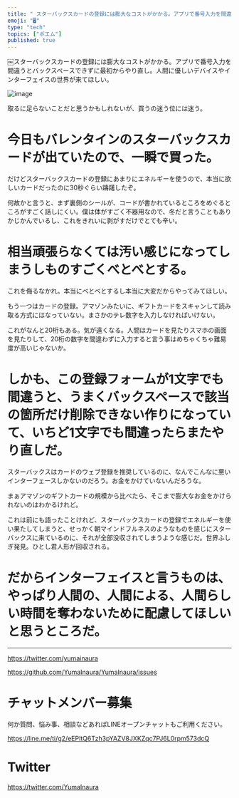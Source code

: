 ```yaml
---
title: "￼スターバックスカードの登録には膨大なコストがかかる。アプリで番号入力を間違うとバックスペースできずに最初からやり直し。人間に優しいデバイス"
emoji: "🖥"
type: "tech"
topics: ["ポエム"]
published: true
---
```


￼スターバックスカードの登録には膨大なコストがかかる。アプリで番号入力を間違うとバックスペースできずに最初からやり直し。人間に優しいデバイスやインターフェイスの世界が来てほしい。

![image](https://user-images.githubusercontent.com/13635059/51286531-c4927700-1a36-11e9-948b-638fcb62cdf2.png)

取るに足らないことだと思うかもしれないが、買うの迷う位には迷う。

# 今日もバレンタインのスターバックスカードが出ていたので、一瞬で買った。

だけどスターバックスカードの登録にあまりにエネルギーを使うので、本当に欲しいカードだったのに30秒ぐらい躊躇したぞ。

何故かと言うと、まず裏側のシールが、コードが書かれているところをめぐるところがすごく話しにくい。僕は体がすごく不器用なので、冬だと言うこともありかじかんでいるし、これをきれいに剥がすだけでとても辛い。

# 相当頑張らなくては汚い感じになってしまうしものすごくべとべとする。

これを侮るなかれ。本当にべとべとするし本当に大変だからやってみてほしい。

もう一つはカードの登録。アマゾンみたいに、ギフトカードをスキャンして読み取る方式にはなっていない。まさかのテレ数字を入力しなければいけない。

これがなんと20桁もある。気が遠くなる。人間はカードを見たりスマホの画面を見たりして、20桁の数字を間違わずに入力すると言う事はめちゃくちゃ難易度が高いじゃないか。

# しかも、この登録フォームが1文字でも間違うと、うまくバックスペースで該当の箇所だけ削除できない作りになっていて、いちど1文字でも間違ったらまたやり直しだ。

スターバックスはカードのウェブ登録を推奨しているのに、なんでこんなに悪いインターフェースしかないのだろう。お金をかけていないんだろうな。

まぁアマゾンのギフトカードの規模から比べたら、そこまで膨大なお金をかけられないのはわかるけれど。

これは前にも語ったことけれど、スターバックスカードの登録でエネルギーを使い果たしてしまうと、せっかく朝マインドフルネスのようなものを感じにスターバックスに来ているのに、それが全部没収されてしまうような感じだ。世界ふしぎ発見。ひとし君人形が回収される。

# だからインターフェイスと言うものは、やっぱり人間の、人間による、人間らしい時間を奪わないために配慮してほしいと思うところだ。

---

https://twitter.com/yumainaura

https://github.com/YumaInaura/YumaInaura/issues












<!-- Update From Qiita API -->

# チャットメンバー募集


何か質問、悩み事、相談などあればLINEオープンチャットもご利用ください。

https://line.me/ti/g2/eEPltQ6Tzh3pYAZV8JXKZqc7PJ6L0rpm573dcQ





# Twitter


https://twitter.com/YumaInaura


<!-- Update From Qiita API -->


